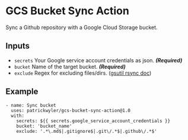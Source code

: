 # GCS Bucket Sync Action
Sync a Github repository with a Google Cloud Storage bucket.

## Inputs
- `secrets` Your Google service account credentials as json. _**(Required)**_
- `bucket` Name of the target bucket. _**(Required)**_
- `exclude` Regex for excluding files/dirs. ([gsutil rsync doc](https://cloud.google.com/storage/docs/gsutil/commands/rsync))

## Example

```
- name: Sync bucket
  uses: patrickwyler/gcs-bucket-sync-action@1.0
  with:
    secrets: ${{ secrets.google_service_account_credentials }}
    bucket: 'bucket_name'
    exclude: '.*\.md$|.gitignore$|.git\/.*$|.github\/.*$'
```
